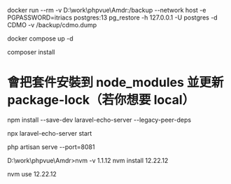 docker run --rm -v D:\work\phpvue\Amdr:/backup --network host -e PGPASSWORD=itriacs postgres:13 pg_restore -h 127.0.0.1 -U postgres -d CDMO -v /backup/cdmo.dump



docker compose up -d

composer install

# 會把套件安裝到 node_modules 並更新 package-lock（若你想要 local）
npm install --save-dev laravel-echo-server --legacy-peer-deps

npx laravel-echo-server start

php artisan serve --port=8081


D:\work\phpvue\Amdr>nvm -v
1.1.12
nvm install 12.22.12

nvm use 12.22.12
